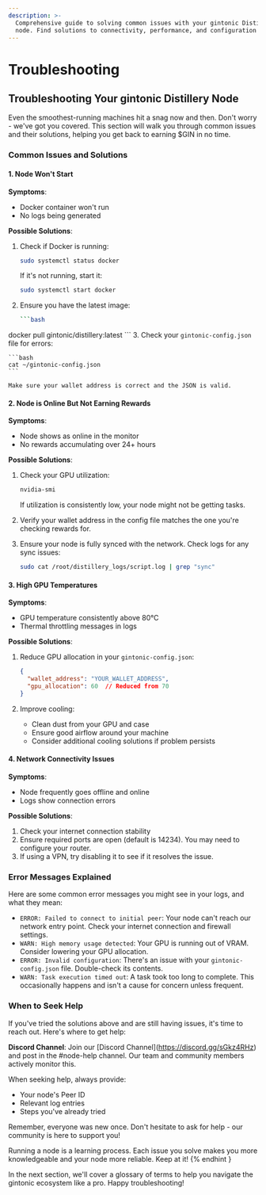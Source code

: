 ```yaml
---
description: >-
  Comprehensive guide to solving common issues with your gintonic Distillery
  node. Find solutions to connectivity, performance, and configuration problems.
---
```


# Troubleshooting

## Troubleshooting Your gintonic Distillery Node

Even the smoothest-running machines hit a snag now and then. Don't worry - we've got you covered. This section will walk you through common issues and their solutions, helping you get back to earning $GIN in no time.

### Common Issues and Solutions

#### 1. Node Won't Start

**Symptoms**:

* Docker container won't run
* No logs being generated

**Possible Solutions**:

1.  Check if Docker is running:

    ```bash
    sudo systemctl status docker
    ```

    If it's not running, start it:

    ```bash
    sudo systemctl start docker
    ```
2.  Ensure you have the latest image:

    ````bash
    ```bash
    ````

docker pull gintonic/distillery:latest \`\`\` 3. Check your `gintonic-config.json` file for errors:

````
```bash
cat ~/gintonic-config.json
```

Make sure your wallet address is correct and the JSON is valid.
````

#### 2. Node is Online But Not Earning Rewards

**Symptoms**:

* Node shows as online in the monitor
* No rewards accumulating over 24+ hours

**Possible Solutions**:

1.  Check your GPU utilization:

    ```bash
    nvidia-smi
    ```

    If utilization is consistently low, your node might not be getting tasks.
2. Verify your wallet address in the config file matches the one you're checking rewards for.
3.  Ensure your node is fully synced with the network. Check logs for any sync issues:

    ```bash
    sudo cat /root/distillery_logs/script.log | grep "sync"
    ```

#### 3. High GPU Temperatures

**Symptoms**:

* GPU temperature consistently above 80°C
* Thermal throttling messages in logs

**Possible Solutions**:

1.  Reduce GPU allocation in your `gintonic-config.json`:

    ```json
    {
      "wallet_address": "YOUR_WALLET_ADDRESS",
      "gpu_allocation": 60  // Reduced from 70
    }
    ```
2. Improve cooling:
   * Clean dust from your GPU and case
   * Ensure good airflow around your machine
   * Consider additional cooling solutions if problem persists

#### 4. Network Connectivity Issues

**Symptoms**:

* Node frequently goes offline and online
* Logs show connection errors

**Possible Solutions**:

1. Check your internet connection stability
2. Ensure required ports are open (default is 14234). You may need to configure your router.
3. If using a VPN, try disabling it to see if it resolves the issue.

### Error Messages Explained

Here are some common error messages you might see in your logs, and what they mean:

* `ERROR: Failed to connect to initial peer`: Your node can't reach our network entry point. Check your internet connection and firewall settings.
* `WARN: High memory usage detected`: Your GPU is running out of VRAM. Consider lowering your GPU allocation.
* `ERROR: Invalid configuration`: There's an issue with your `gintonic-config.json` file. Double-check its contents.
* `WARN: Task execution timed out`: A task took too long to complete. This occasionally happens and isn't a cause for concern unless frequent.

### When to Seek Help

If you've tried the solutions above and are still having issues, it's time to reach out. Here's where to get help:


**Discord Channel**: Join our \[Discord Channel]\(https://discord.gg/sGkz4RHz) and post in the #node-help channel. Our team and community members actively monitor this.

When seeking help, always provide:

* Your node's Peer ID
* Relevant log entries
* Steps you've already tried

Remember, everyone was new once. Don't hesitate to ask for help - our community is here to support you!

Running a node is a learning process. Each issue you solve makes you more knowledgeable and your node more reliable. Keep at it! \{% endhint }

In the next section, we'll cover a glossary of terms to help you navigate the gintonic ecosystem like a pro. Happy troubleshooting!
